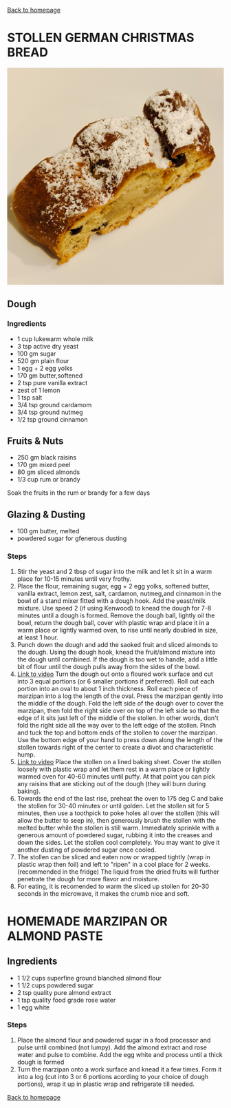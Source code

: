 [Back to homepage](https://ah-jia.github.io/)

# STOLLEN GERMAN CHRISTMAS BREAD

![Ready to serve photo](images/ready-to-serve.jpg)

## Dough
### Ingredients
- 1 cup lukewarm whole milk
- 3 tsp active dry yeast
- 100 gm sugar
- 520 gm plain flour
- 1 egg + 2 egg yolks
- 170 gm butter,softened
- 2 tsp pure vanilla extract
- zest of 1 lemon
- 1 tsp salt
- 3/4 tsp ground cardamom
- 3/4 tsp ground nutmeg
- 1/2 tsp ground cinnamon

## Fruits & Nuts
- 250 gm black raisins
- 170 gm mixed peel
- 80 gm sliced almonds
- 1/3 cup rum or brandy

Soak the fruits in the rum or brandy for a few days

## Glazing & Dusting
- 100 gm butter, melted
- powdered sugar for gfenerous dusting


### Steps
1. Stir the yeast and 2 tbsp of sugar into the milk and let it sit in a warm place for 10-15 minutes until very frothy.
2. Place the flour, remaining sugar, egg + 2 egg yolks, softened butter, vanilla extract, lemon zest, salt, cardamon, nutmeg,and cinnamon in the bowl of a stand mixer fitted with a dough hook. Add the yeast/milk mixture.  Use speed 2 (if using Kenwood) to knead the dough for 7-8 minutes until a dough is formed. Remove the dough ball, lightly oil the bowl, return the dough ball, cover with plastic wrap and place it in a warm place or lightly warmed oven, to rise until nearly doubled in size, at least 1 hour.
3. Punch down the dough and add the saoked fruit and sliced almonds to the dough.  Using the dough hook, knead the fruit/almond mixture into the dough until combined.  If the dough is too wet to handle, add a little bit of flour until the dough pulls away from the sides of the bowl.
4. [Link to video](https://youtu.be/5ynEXd2HtNA) Turn the dough out onto a floured work surface and cut into 3 equal portions (or 6 smaller portions if preferred).  Roll out each portion into an oval to about 1 inch thickness.  Roll each piece of marzipan into a log the length of the oval.  Press the marzipan gently into the middle of the dough.  Fold the left side of the dough over to cover the marzipan, then fold the right side over on top of the left side so that the edge of it sits just left of the middle of the stollen.  In other words, don't fold the right side all the way over to the left edge of the stollen.  Pinch and tuck the top and bottom ends of the stollen to cover the marzipan. Use the bottom edge of your hand to press down along the length of the stollen towards right of the center to create a divot and characteristic hump.
5. [Link to video](https://youtu.be/gMhFoLwHBkI) Place the stollen on a lined baking sheet.  Cover the stollen loosely with plastic wrap and let them rest in a warm place or lightly warmed oven for 40-60 minutes until puffy.  At that point you  can pick any raisins that are sticking out of the dough (they will burn during baking).
6. Towards the end of the last rise, preheat the oven to 175 deg C and bake the stollen for 30-40 minutes or until golden.  Let the stollen sit for 5 minutes, then use a toothpick to poke holes all over the stollen (this will allow the butter to seep in), then generously brush the stollen with the melted butter while the stollen is still warm.  Immediately sprinkle with a generous amount of powdered sugar, rubbing it into the creases and down the sides.  Let the stollen cool completely.  You may want to give it another dusting of powdered sugar once cooled.
7. The stollen can be sliced and eaten now or wrapped tightly (wrap in plastic wrap then foil) and left to "ripen" in a cool place for 2 weeks.  (recommended in the fridge) The liquid from the dried fruits will further penetrate the dough for more flavor and moisture.  
8. For eating, it is recomended to warm the sliced up stollen for 20-30 seconds in the microwave, it makes the crumb nice and soft.



# HOMEMADE MARZIPAN OR ALMOND PASTE

## Ingredients
- 1 1/2 cups superfine ground blanched almond flour
- 1 1/2 cups powdered sugar
- 2 tsp quality pure almond extract
- 1 tsp quality food grade rose water
- 1 egg white

### Steps

1. Place the almond flour and powdered sugar in a food processor and pulse until combined (not lumpy).  Add the almond extract and rose water and pulse to combine.  Add the egg white and process until a thick dough is formed
2. Turn the marzipan onto a work surface and knead it a few times.  Form it into a log (cut into 3 or 6 portions acording to your choice of dough portions), wrap it up in plastic wrap and refrigerate till needed.





[Back to homepage](https://ah-jia.github.io/)
